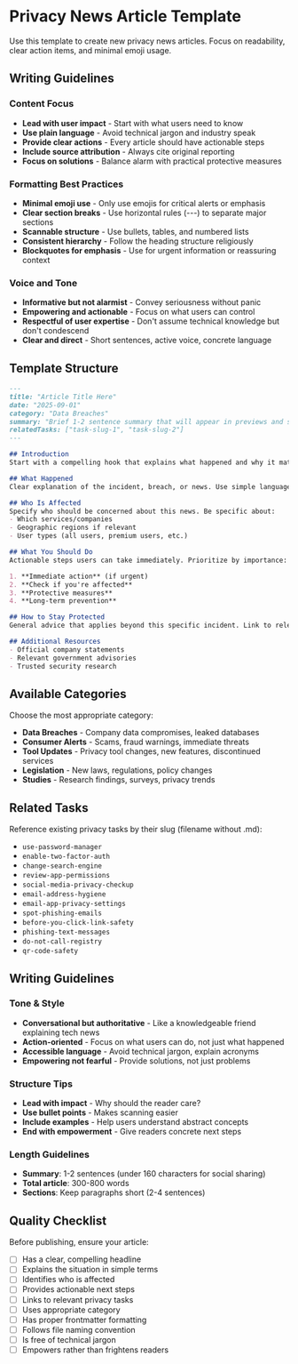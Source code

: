 # Privacy News Article Template

Use this template to create new privacy news articles. Focus on readability, clear action items, and minimal emoji usage.

## Writing Guidelines

### Content Focus
- **Lead with user impact** - Start with what users need to know
- **Use plain language** - Avoid technical jargon and industry speak
- **Provide clear actions** - Every article should have actionable steps
- **Include source attribution** - Always cite original reporting
- **Focus on solutions** - Balance alarm with practical protective measures

### Formatting Best Practices
- **Minimal emoji use** - Only use emojis for critical alerts or emphasis
- **Clear section breaks** - Use horizontal rules (---) to separate major sections
- **Scannable structure** - Use bullets, tables, and numbered lists
- **Consistent hierarchy** - Follow the heading structure religiously
- **Blockquotes for emphasis** - Use for urgent information or reassuring context

### Voice and Tone
- **Informative but not alarmist** - Convey seriousness without panic
- **Empowering and actionable** - Focus on what users can control
- **Respectful of user expertise** - Don't assume technical knowledge but don't condescend
- **Clear and direct** - Short sentences, active voice, concrete language

## Template Structure

```markdown
---
title: "Article Title Here"
date: "2025-09-01"
category: "Data Breaches"
summary: "Brief 1-2 sentence summary that will appear in previews and social media shares."
relatedTasks: ["task-slug-1", "task-slug-2"]
---

## Introduction
Start with a compelling hook that explains what happened and why it matters to regular users. Avoid technical jargon.

## What Happened
Clear explanation of the incident, breach, or news. Use simple language that non-tech users can understand.

## Who Is Affected
Specify who should be concerned about this news. Be specific about:
- Which services/companies
- Geographic regions if relevant
- User types (all users, premium users, etc.)

## What You Should Do
Actionable steps users can take immediately. Prioritize by importance:

1. **Immediate action** (if urgent)
2. **Check if you're affected**
3. **Protective measures**
4. **Long-term prevention**

## How to Stay Protected
General advice that applies beyond this specific incident. Link to relevant privacy tasks when possible.

## Additional Resources
- Official company statements
- Relevant government advisories
- Trusted security research
```

## Available Categories
Choose the most appropriate category:

- **Data Breaches** - Company data compromises, leaked databases
- **Consumer Alerts** - Scams, fraud warnings, immediate threats
- **Tool Updates** - Privacy tool changes, new features, discontinued services
- **Legislation** - New laws, regulations, policy changes
- **Studies** - Research findings, surveys, privacy trends

## Related Tasks
Reference existing privacy tasks by their slug (filename without .md):

- `use-password-manager`
- `enable-two-factor-auth`
- `change-search-engine`
- `review-app-permissions`
- `social-media-privacy-checkup`
- `email-address-hygiene`
- `email-app-privacy-settings`
- `spot-phishing-emails`
- `before-you-click-link-safety`
- `phishing-text-messages`
- `do-not-call-registry`
- `qr-code-safety`

## Writing Guidelines

### Tone & Style
- **Conversational but authoritative** - Like a knowledgeable friend explaining tech news
- **Action-oriented** - Focus on what users can do, not just what happened
- **Accessible language** - Avoid technical jargon, explain acronyms
- **Empowering not fearful** - Provide solutions, not just problems

### Structure Tips
- **Lead with impact** - Why should the reader care?
- **Use bullet points** - Makes scanning easier
- **Include examples** - Help users understand abstract concepts
- **End with empowerment** - Give readers concrete next steps

### Length Guidelines
- **Summary**: 1-2 sentences (under 160 characters for social sharing)
- **Total article**: 300-800 words
- **Sections**: Keep paragraphs short (2-4 sentences)

## Quality Checklist

Before publishing, ensure your article:

- [ ] Has a clear, compelling headline
- [ ] Explains the situation in simple terms
- [ ] Identifies who is affected
- [ ] Provides actionable next steps
- [ ] Links to relevant privacy tasks
- [ ] Uses appropriate category
- [ ] Has proper frontmatter formatting
- [ ] Follows file naming convention
- [ ] Is free of technical jargon
- [ ] Empowers rather than frightens readers
